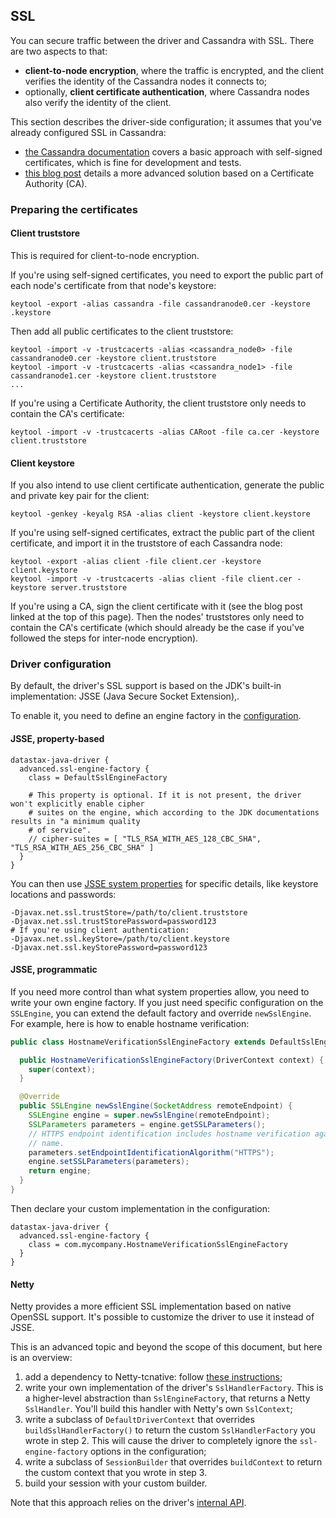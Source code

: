## SSL

You can secure traffic between the driver and Cassandra with SSL. There are two aspects to that:

* **client-to-node encryption**, where the traffic is encrypted, and the client verifies the
  identity of the Cassandra nodes it connects to;
* optionally, **client certificate authentication**, where Cassandra nodes also verify the identity
  of the client.

This section describes the driver-side configuration; it assumes that you've already configured SSL
in Cassandra:

* [the Cassandra documentation][dsClientToNode] covers a basic approach with self-signed
  certificates, which is fine for development and tests.
* [this blog post][pickle] details a more advanced solution based on a Certificate Authority (CA).

### Preparing the certificates

#### Client truststore

This is required for client-to-node encryption.

If you're using self-signed certificates, you need to export the public part of each node's
certificate from that node's keystore:

```
keytool -export -alias cassandra -file cassandranode0.cer -keystore .keystore
```

Then add all public certificates to the client truststore:

```
keytool -import -v -trustcacerts -alias <cassandra_node0> -file cassandranode0.cer -keystore client.truststore
keytool -import -v -trustcacerts -alias <cassandra_node1> -file cassandranode1.cer -keystore client.truststore
...
```

If you're using a Certificate Authority, the client truststore only needs to contain the CA's
certificate:

```
keytool -import -v -trustcacerts -alias CARoot -file ca.cer -keystore client.truststore
```

#### Client keystore

If you also intend to use client certificate authentication, generate the public and private key
pair for the client:

```
keytool -genkey -keyalg RSA -alias client -keystore client.keystore
```

If you're using self-signed certificates, extract the public part of the client certificate, and
import it in the truststore of each Cassandra node:

```
keytool -export -alias client -file client.cer -keystore client.keystore
keytool -import -v -trustcacerts -alias client -file client.cer -keystore server.truststore
```

If you're using a CA, sign the client certificate with it (see the blog post linked at the top of
this page). Then the nodes' truststores only need to contain the CA's certificate (which should
already be the case if you've followed the steps for inter-node encryption).


### Driver configuration

By default, the driver's SSL support is based on the JDK's built-in implementation: JSSE (Java
Secure Socket Extension),.

To enable it, you need to define an engine factory in the [configuration](../configuration/).

#### JSSE, property-based

```
datastax-java-driver {
  advanced.ssl-engine-factory {
    class = DefaultSslEngineFactory
    
    # This property is optional. If it is not present, the driver won't explicitly enable cipher
    # suites on the engine, which according to the JDK documentations results in "a minimum quality
    # of service".
    // cipher-suites = [ "TLS_RSA_WITH_AES_128_CBC_SHA", "TLS_RSA_WITH_AES_256_CBC_SHA" ]
  }
}
```

You can then use [JSSE system properties] for specific details, like keystore locations and
passwords:

```
-Djavax.net.ssl.trustStore=/path/to/client.truststore
-Djavax.net.ssl.trustStorePassword=password123
# If you're using client authentication:
-Djavax.net.ssl.keyStore=/path/to/client.keystore
-Djavax.net.ssl.keyStorePassword=password123
```

#### JSSE, programmatic

If you need more control than what system properties allow, you need to write your own engine
factory. If you just need specific configuration on the `SSLEngine`, you can extend the default
factory and override `newSslEngine`. For example, here is how to enable hostname verification:

```java
public class HostnameVerificationSslEngineFactory extends DefaultSslEngineFactory {

  public HostnameVerificationSslEngineFactory(DriverContext context) {
    super(context);
  }

  @Override
  public SSLEngine newSslEngine(SocketAddress remoteEndpoint) {
    SSLEngine engine = super.newSslEngine(remoteEndpoint);
    SSLParameters parameters = engine.getSSLParameters();
    // HTTPS endpoint identification includes hostname verification against certificate's common
    // name.
    parameters.setEndpointIdentificationAlgorithm("HTTPS");
    engine.setSSLParameters(parameters);
    return engine;
  }
}
```

Then declare your custom implementation in the configuration:

```
datastax-java-driver {
  advanced.ssl-engine-factory {
    class = com.mycompany.HostnameVerificationSslEngineFactory
  }
}
```

#### Netty

Netty provides a more efficient SSL implementation based on native OpenSSL support. It's possible to
customize the driver to use it instead of JSSE.

This is an advanced topic and beyond the scope of this document, but here is an overview:

1. add a dependency to Netty-tcnative: follow
   [these instructions](http://netty.io/wiki/forked-tomcat-native.html);
2. write your own implementation of the driver's `SslHandlerFactory`. This is a higher-level
   abstraction than `SslEngineFactory`, that returns a Netty `SslHandler`. You'll build this handler
   with Netty's own `SslContext`;
3. write a subclass of `DefaultDriverContext` that overrides `buildSslHandlerFactory()` to return
   the custom `SslHandlerFactory` you wrote in step 2. This will cause the driver to completely
   ignore the `ssl-engine-factory` options in the configuration;
4. write a subclass of `SessionBuilder` that overrides `buildContext` to return the custom context
   that you wrote in step 3.
5. build your session with your custom builder.

Note that this approach relies on the driver's [internal API](../../api_conventions).

[dsClientToNode]: https://docs.datastax.com/en/cassandra/3.0/cassandra/configuration/secureSSLClientToNode.html
[pickle]: http://thelastpickle.com/blog/2015/09/30/hardening-cassandra-step-by-step-part-1-server-to-server.html
[JSSE system properties]: http://docs.oracle.com/javase/6/docs/technotes/guides/security/jsse/JSSERefGuide.html#Customization